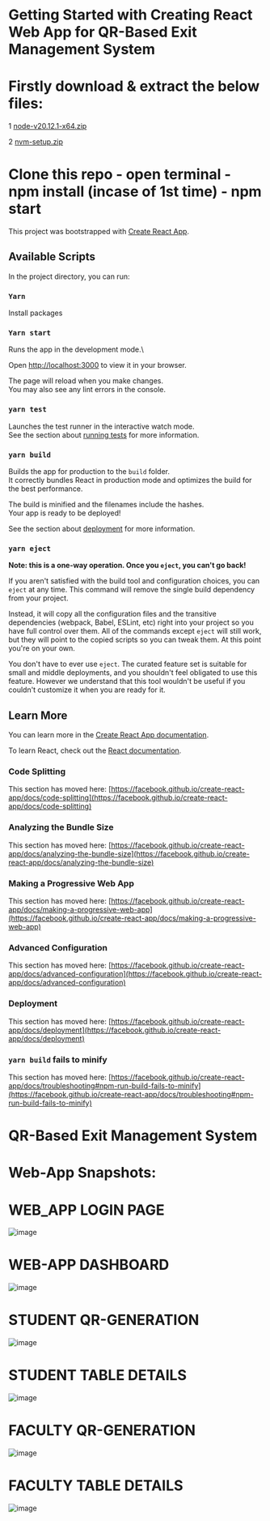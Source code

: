 # Getting Started with Creating React Web App for QR-Based Exit Management System

# Firstly download & extract the below files:

1 [node-v20.12.1-x64.zip](https://github.com/RahulR300/Web-App-of-QR-Based-Exit-Management-System/files/15332581/node-v20.12.1-x64.zip)

2 [nvm-setup.zip](https://github.com/RahulR300/Web-App-of-QR-Based-Exit-Management-System/files/15332576/nvm-setup.zip)

# Clone this repo - open terminal - npm install (incase of 1st time) - npm start

This project was bootstrapped with [Create React App](https://github.com/facebook/create-react-app).

## Available Scripts

In the project directory, you can run:

### `Yarn`

Install packages

### `Yarn start`

Runs the app in the development mode.\

Open [http://localhost:3000](http://localhost:3000) to view it in your browser.

The page will reload when you make changes.\
You may also see any lint errors in the console.

### `yarn test`

Launches the test runner in the interactive watch mode.\
See the section about [running tests](https://facebook.github.io/create-react-app/docs/running-tests) for more information.

### `yarn build`

Builds the app for production to the `build` folder.\
It correctly bundles React in production mode and optimizes the build for the best performance.

The build is minified and the filenames include the hashes.\
Your app is ready to be deployed!

See the section about [deployment](https://facebook.github.io/create-react-app/docs/deployment) for more information.

### `yarn eject`

**Note: this is a one-way operation. Once you `eject`, you can't go back!**

If you aren't satisfied with the build tool and configuration choices, you can `eject` at any time. This command will remove the single build dependency from your project.

Instead, it will copy all the configuration files and the transitive dependencies (webpack, Babel, ESLint, etc) right into your project so you have full control over them. All of the commands except `eject` will still work, but they will point to the copied scripts so you can tweak them. At this point you're on your own.

You don't have to ever use `eject`. The curated feature set is suitable for small and middle deployments, and you shouldn't feel obligated to use this feature. However we understand that this tool wouldn't be useful if you couldn't customize it when you are ready for it.

## Learn More

You can learn more in the [Create React App documentation](https://facebook.github.io/create-react-app/docs/getting-started).

To learn React, check out the [React documentation](https://reactjs.org/).

### Code Splitting

This section has moved here: [https://facebook.github.io/create-react-app/docs/code-splitting](https://facebook.github.io/create-react-app/docs/code-splitting)

### Analyzing the Bundle Size

This section has moved here: [https://facebook.github.io/create-react-app/docs/analyzing-the-bundle-size](https://facebook.github.io/create-react-app/docs/analyzing-the-bundle-size)

### Making a Progressive Web App

This section has moved here: [https://facebook.github.io/create-react-app/docs/making-a-progressive-web-app](https://facebook.github.io/create-react-app/docs/making-a-progressive-web-app)

### Advanced Configuration

This section has moved here: [https://facebook.github.io/create-react-app/docs/advanced-configuration](https://facebook.github.io/create-react-app/docs/advanced-configuration)

### Deployment

This section has moved here: [https://facebook.github.io/create-react-app/docs/deployment](https://facebook.github.io/create-react-app/docs/deployment)

### `yarn build` fails to minify

This section has moved here: [https://facebook.github.io/create-react-app/docs/troubleshooting#npm-run-build-fails-to-minify](https://facebook.github.io/create-react-app/docs/troubleshooting#npm-run-build-fails-to-minify)

# QR-Based Exit Management System

# Web-App Snapshots:


#                                                    WEB_APP LOGIN PAGE

![image](https://github.com/RahulR300/Web-App-of-QR-Based-Exit-Management-System/assets/121079276/9bc3daaa-b81d-41fd-b9b0-f4f681d83caf)


#                                                    WEB-APP DASHBOARD
![image](https://github.com/RahulR300/Web-App-of-QR-Based-Exit-Management-System/assets/121079276/a3d719a7-4589-40eb-b457-9517e4a55851)


#                                                    STUDENT QR-GENERATION
![image](https://github.com/RahulR300/Web-App-of-QR-Based-Exit-Management-System/assets/121079276/a402a648-1748-4384-947f-dc7090cb88cb)


#                                                   STUDENT TABLE DETAILS
![image](https://github.com/RahulR300/Web-App-of-QR-Based-Exit-Management-System/assets/121079276/87ddd00c-343e-411b-9e33-cdd35fe88edb)


#                                                   FACULTY QR-GENERATION 
![image](https://github.com/RahulR300/Web-App-of-QR-Based-Exit-Management-System/assets/121079276/4968a154-6316-4e42-a74f-56bfce4881e5)


#                                                   FACULTY TABLE DETAILS
![image](https://github.com/RahulR300/Web-App-of-QR-Based-Exit-Management-System/assets/121079276/6abb63e7-f22a-4c7e-84dd-8cbb453a8d12)


